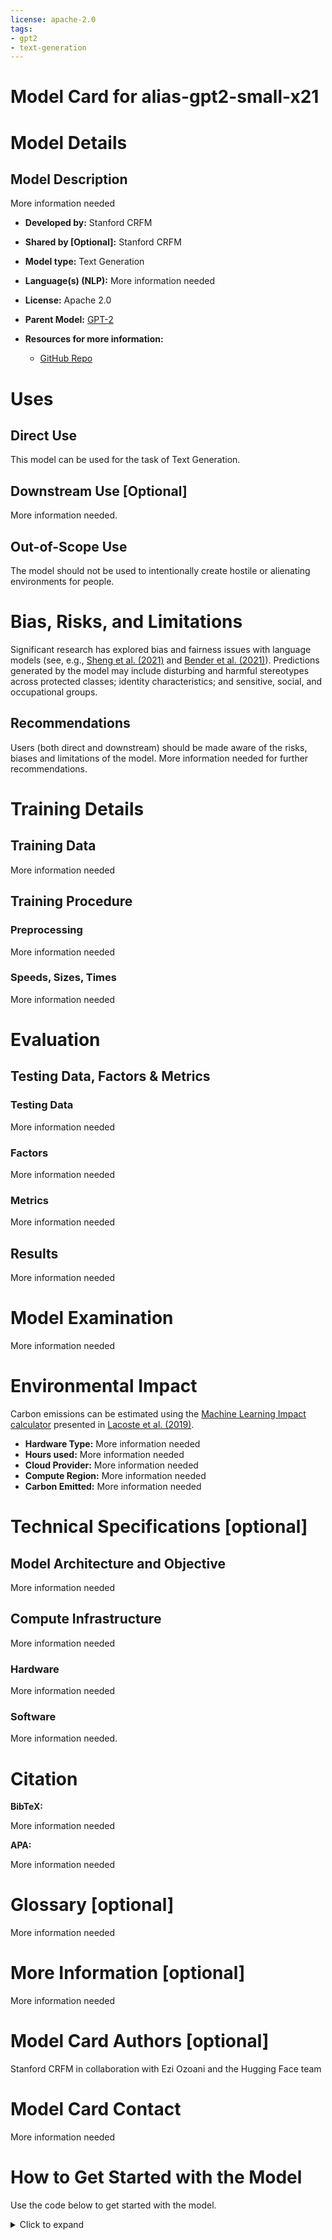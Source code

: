 ```yaml
---
license: apache-2.0
tags:
- gpt2
- text-generation
---
```


# Model Card for alias-gpt2-small-x21 
 
# Model Details
 
## Model Description
 
More information needed
 
- **Developed by:** Stanford CRFM
- **Shared by [Optional]:** Stanford CRFM

- **Model type:** Text Generation
- **Language(s) (NLP):** More information needed
- **License:** Apache 2.0
- **Parent Model:** [GPT-2](https://huggingface.co/gpt2?text=My+name+is+Thomas+and+my+main)
- **Resources for more information:** 
    - [GitHub Repo](https://github.com/stanford-crfm/mistral)



# Uses
 

## Direct Use
This model can be used for the task of Text Generation.
 
## Downstream Use [Optional]
 
More information needed.
 
## Out-of-Scope Use
 
The model should not be used to intentionally create hostile or alienating environments for people. 
 
# Bias, Risks, and Limitations
 
 
Significant research has explored bias and fairness issues with language models (see, e.g., [Sheng et al. (2021)](https://aclanthology.org/2021.acl-long.330.pdf) and [Bender et al. (2021)](https://dl.acm.org/doi/pdf/10.1145/3442188.3445922)). Predictions generated by the model may include disturbing and harmful stereotypes across protected classes; identity characteristics; and sensitive, social, and occupational groups.



## Recommendations
 
 
Users (both direct and downstream) should be made aware of the risks, biases and limitations of the model. More information needed for further recommendations.

# Training Details
 
## Training Data
 
More information needed 
 
## Training Procedure

 
### Preprocessing
 
More information needed 


 
### Speeds, Sizes, Times
 
More information needed 


 
# Evaluation
 
 
## Testing Data, Factors & Metrics
 
### Testing Data
 
More information needed
 
### Factors
More information needed
 
### Metrics
 
More information needed
 
 
## Results 
 
More information needed

 
# Model Examination
 
More information needed
 
# Environmental Impact
 
Carbon emissions can be estimated using the [Machine Learning Impact calculator](https://mlco2.github.io/impact#compute) presented in [Lacoste et al. (2019)](https://arxiv.org/abs/1910.09700).
 
- **Hardware Type:** More information needed
- **Hours used:** More information needed
- **Cloud Provider:** More information needed
- **Compute Region:** More information needed
- **Carbon Emitted:** More information needed
 
# Technical Specifications [optional]
 
## Model Architecture and Objective
 
More information needed
 
## Compute Infrastructure
 
More information needed
 
### Hardware
 
 
More information needed
 
### Software
 
More information needed.
 
# Citation

 
**BibTeX:**
 
More information needed




**APA:**

More information needed
  
# Glossary [optional]
 
More information needed

# More Information [optional]
More information needed

# Model Card Authors [optional]
 
Stanford CRFM  in collaboration with Ezi Ozoani and the Hugging Face team

# Model Card Contact
 
More information needed
 
# How to Get Started with the Model
 
Use the code below to get started with the model.
 
<details>
<summary> Click to expand </summary>

```python
from transformers import AutoTokenizer, AutoModelForCausalLM

tokenizer = AutoTokenizer.from_pretrained("stanford-crfm/alias-gpt2-small-x21")

model = AutoModelForCausalLM.from_pretrained("stanford-crfm/alias-gpt2-small-x21")
 ```
</details>
